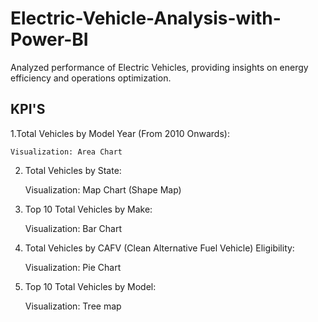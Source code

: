 # Electric-Vehicle-Analysis-with-Power-BI
Analyzed performance of Electric Vehicles, providing insights on energy efficiency and operations optimization.

 ## KPI'S

1.Total Vehicles by Model Year (From 2010 Onwards):

    Visualization: Area Chart
  
2. Total Vehicles by State:

   Visualization: Map Chart (Shape Map) 

3. Top 10 Total Vehicles by Make:

   Visualization: Bar Chart 

4. Total Vehicles by CAFV (Clean Alternative Fuel Vehicle) Eligibility:

   Visualization: Pie Chart 

5. Top 10 Total Vehicles by Model:

   Visualization: Tree map

   
